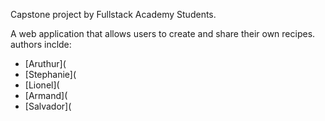 Capstone project by Fullstack Academy Students. 

A web application that allows users to create and share their own recipes.
 authors inclde:
  - [Aruthur](
  - [Stephanie](
  - [Lionel](
  - [Armand](
  - [Salvador](
